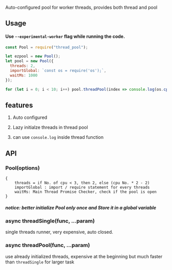 Auto-configured pool for worker threads, provides both thread and pool

## Usage

#### Use `--experimental-worker` flag while running the code.

```js
const Pool = require("thread_pool");

let ezpool = new Pool();
let pool = new Pool({
  threads: 2,
  importGlobal: `const os = require('os');`,
  waitMs: 1000
});

for (let i = 0; i < 10; i++) pool.threadPool(index => console.log(os.cpus().length + index), i);
```

## features

1. Auto configured

2. Lazy initialze threads in thread pool

3. can use `console.log` inside thread function

## API

### Pool(options)

```
{
    threads = if No. of cpu < 3, then 2, else (cpu No. * 2 - 2)
    importGlobal : import / require statement for every threads
    waitMs: Main Thread Promise Checker, check if the pool is open
}
```

##### notice: better initialize Pool only once and Store it in a global variable

### async threadSingle(func, ...param)

single threads runner, very expensive, auto closed.

### async threadPool(func, ...param)

use already initialized threads, expensive at the beginning but much faster than `threadSingle` for larger task
